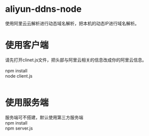 # aliyun-ddns-node
使用阿里云云解析进行动态域名解析，把本机的动态IP进行域名解析。

# 使用客户端
请先打开clinet.js文件，把头部与阿里云相关的信息改成你的阿里云信息。<br>  
npm install<br>
node client.js<br> 

# 使用服务端
服务端可不搭建，默认使用第三方服务端  
npm install  
npm server.js  

